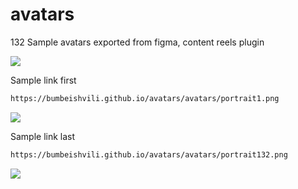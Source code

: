 # avatars

132 Sample avatars exported from figma, content reels plugin

![](https://user-images.githubusercontent.com/6873202/167814517-4d8adb9b-8e9a-471d-a936-00b91c7e44f9.png)


Sample link first


```md
https://bumbeishvili.github.io/avatars/avatars/portrait1.png
```

![](https://bumbeishvili.github.io/avatars/avatars/portrait1.png)


Sample link last 


```md
https://bumbeishvili.github.io/avatars/avatars/portrait132.png
```

![](https://bumbeishvili.github.io/avatars/avatars/portrait132.png)
